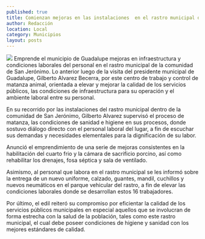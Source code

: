 ```yaml
---
published: true
title: Comienzan mejoras en las instalaciones  en el rastro municipal de Guadalupe
author: Redacción
location: Local
category: Municipios
layout: posts
---
```


![](http://i.imgur.com/OP4lVEdm.jpg)
Emprende el municipio de Guadalupe mejoras en infraestructura y condiciones laborales del personal en el rastro municipal de la comunidad de San Jerónimo.
Lo anterior luego de la visita del presidente municipal de Guadalupe, Gilberto Alvarez Becerra, por este centro de trabajo y control de matanza animal, orientada a elevar y mejorar la calidad de los servicios públicos, las condiciones de infraestructura para su operación y  el ambiente laboral entre su personal.

En su recorrido por las instalaciones del rastro municipal dentro de la comunidad de San Jerónimo, Gilberto Alvarez supervisó el proceso de matanza, las condiciones de sanidad e higiene en sus procesos, donde sostuvo diálogo directo con el personal laboral del lugar, a fin de escuchar sus demandas y necesidades elementales para la dignificación de su labor.

Anunció el emprendimiento de una serie de mejoras consistentes en la habilitación del cuarto frio y la cámara de sacrificio porcino, así como rehabilitar los drenajes, fosa séptica y sala de ventilado.

Asimismo, al personal que labora en el rastro municipal se les informó sobre la entrega de un nuevo uniforme, calzado, guantes, mandil, cuchillos y nuevos neumáticos en el parque vehicular del rastro, a fin de elevar las condiciones laborales donde se desarrollan estos 16 trabajadores.

Por último, el edil reiteró su compromiso por eficientar la calidad de los servicios públicos municipales en especial aquellos que se involucran de forma estrecha con la salud de la población, tales como este rastro municipal, el cual debe poseer condiciones de higiene y sanidad con los mejores estándares de calidad.
